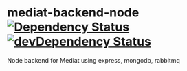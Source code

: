 # mediat-backend-node [![Dependency Status](https://david-dm.org/penmark/mediat-backend-node.svg?style=flat-square)](https://david-dm.org/penmark/mediat-backend-node) [![devDependency Status](https://david-dm.org/penmark/mediat-backend-node/dev-status.svg?style=flat-square)](https://david-dm.org/penmark/mediat-backend-node#info=devDependencies)

Node backend for Mediat using express, mongodb, rabbitmq
